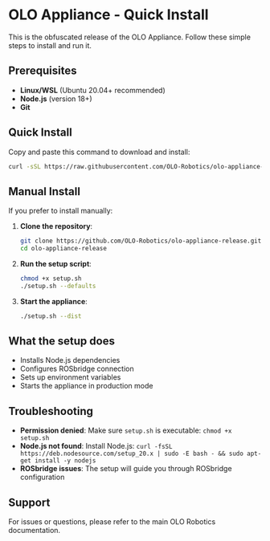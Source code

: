 # OLO Appliance - Quick Install

This is the obfuscated release of the OLO Appliance. Follow these simple steps to install and run it.

## Prerequisites

- **Linux/WSL** (Ubuntu 20.04+ recommended)
- **Node.js** (version 18+)
- **Git**

## Quick Install

Copy and paste this command to download and install:

```bash
curl -sSL https://raw.githubusercontent.com/OLO-Robotics/olo-appliance-release/main/install.sh | bash
```

## Manual Install

If you prefer to install manually:

1. **Clone the repository**:
   ```bash
   git clone https://github.com/OLO-Robotics/olo-appliance-release.git
   cd olo-appliance-release
   ```

2. **Run the setup script**:
   ```bash
   chmod +x setup.sh
   ./setup.sh --defaults
   ```

3. **Start the appliance**:
   ```bash
   ./setup.sh --dist
   ```

## What the setup does

- Installs Node.js dependencies
- Configures ROSbridge connection
- Sets up environment variables
- Starts the appliance in production mode

## Troubleshooting

- **Permission denied**: Make sure `setup.sh` is executable: `chmod +x setup.sh`
- **Node.js not found**: Install Node.js: `curl -fsSL https://deb.nodesource.com/setup_20.x | sudo -E bash - && sudo apt-get install -y nodejs`
- **ROSbridge issues**: The setup will guide you through ROSbridge configuration

## Support

For issues or questions, please refer to the main OLO Robotics documentation. 
